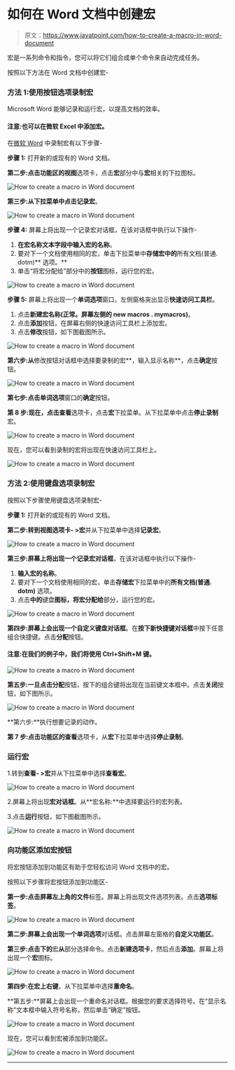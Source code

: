 # 如何在 Word 文档中创建宏

> 原文：<https://www.javatpoint.com/how-to-create-a-macro-in-word-document>

宏是一系列命令和指令，您可以将它们组合成单个命令来自动完成任务。

按照以下方法在 Word 文档中创建宏-

### 方法 1:使用按钮选项录制宏

Microsoft Word 能够记录和运行宏，以提高文档的效率。

#### 注意:也可以在微软 Excel 中添加宏。

在[微软 Word](https://www.javatpoint.com/ms-word-tutorial) 中录制宏有以下步骤-

**步骤 1:** 打开新的或现有的 Word 文档。

**第二步:**点击功能区的**视图**选项卡，点击**宏**部分中与**宏**相关的下拉图标。

![How to create a macro in Word document](img/e4f5c13fb08423cec9c5676613045eb6.png)

**第三步:**从下拉菜单中点击**记录宏**。

![How to create a macro in Word document](img/59bf679364effe6ba85f50835ca9196b.png)

**步骤 4:** 屏幕上将出现一个记录宏对话框，在该对话框中执行以下操作-

1.  **在宏名称文本字段中输入宏的名称**。
2.  要对下一个文档使用相同的宏，单击下拉菜单中**存储宏中的**所有文档(普通. dotm)** 选项。**
3.  单击“将宏分配给”部分中的**按钮**图标，运行您的宏。

![How to create a macro in Word document](img/6f77922444ad4f9a4450f52205aed38d.png)

**步骤 5:** 屏幕上将出现一个**单词选项**窗口，左侧窗格突出显示**快速访问工具栏**。

1.  点击**新建宏名称(正常。屏幕左侧的 new macros . mymacros)**。
2.  点击**添加**按钮，在屏幕右侧的快速访问工具栏上添加宏。
3.  点击**修改**按钮，如下图截图所示。

![How to create a macro in Word document](img/5237390b6807f6707c136bfa7ba9e8ee.png)

**第六步:从**修改按钮对话框中选择要录制的宏**，输入显示名称**，点击**确定**按钮。

![How to create a macro in Word document](img/4a9df3333515ea3829a1d396441be3cc.png)

**第七步:**点击**单词选项**窗口的**确定**按钮。

**第 8 步:**现在，点击**查看**选项卡，点击**宏**下拉菜单。从下拉菜单中点击**停止录制**宏。

![How to create a macro in Word document](img/2564d8b145ddb8395183981690a81e1d.png)

现在，您可以看到录制的宏将出现在快速访问工具栏上。

![How to create a macro in Word document](img/fbcc2ee3b93adcf833aab7745f67866a.png)

### 方法 2:使用键盘选项录制宏

按照以下步骤使用键盘选项录制宏-

**步骤 1:** 打开新的或现有的 Word 文档。

**第二步:**转到**视图选项卡- >宏**并从下拉菜单中选择**记录宏**。

![How to create a macro in Word document](img/77e47318d4b0e7946aa1eda0e9a41058.png)

**第三步:**屏幕上将出现一个**记录宏对话框**，在该对话框中执行以下操作-

1.  **输入宏的名称**。
2.  要对下一个文档使用相同的宏，单击**存储宏**下拉菜单中的**所有文档(普通. dotm)** 选项。
3.  点击**中的**键盘**图标，将宏分配给**部分，运行您的宏。

![How to create a macro in Word document](img/ff83f10da495070b0264983d7dbf7d30.png)

**第四步:**屏幕上会出现一个**自定义键盘对话框**。在**按下新快捷键对话框**中按下任意组合快捷键。点击**分配**按钮。

#### 注意:在我们的例子中，我们将使用 Ctrl+Shift+M 键。

![How to create a macro in Word document](img/2d43352ec4df49da560f2998afca50ce.png)

**第五步:**一旦点击**分配**按钮，按下的组合键将出现在当前键文本框中。点击**关闭**按钮，如下图所示。

![How to create a macro in Word document](img/5ae8cb0980e363c24be62894c7665454.png)

**第六步:**执行想要记录的动作。

**第 7 步:**点击功能区的**查看**选项卡，从**宏**下拉菜单中选择**停止录制**。

### 运行宏

1.转到**查看- >宏**并从下拉菜单中选择**查看宏**。

![How to create a macro in Word document](img/c01d2444cf2e7b7268ee9ef678f0beee.png)

2.屏幕上将出现**宏对话框**。从**宏名称:**中选择要运行的宏列表。

3.点击**运行**按钮，如下图截图所示。

![How to create a macro in Word document](img/ea9d43d1e6445b1e125750b79208b935.png)

### 向功能区添加宏按钮

将宏按钮添加到功能区有助于您轻松访问 Word 文档中的宏。

按照以下步骤将宏按钮添加到功能区-

**第一步:**点击屏幕左上角的**文件**标签。屏幕上将出现文件选项列表。点击**选项标签**。

![How to create a macro in Word document](img/34fa895f9fb5e7880d57f84a598e3087.png)

**第二步:**屏幕上会出现一个**单词选项**对话框。点击屏幕左窗格的**自定义功能区**。

**第三步:**点击**下的**宏**从**部分选择命令。点击**新建选项卡**，然后点击**添加**。屏幕上将出现一个**宏**图标。

![How to create a macro in Word document](img/e35238d213fec7a4e66ef5f3da0a65c1.png)

**第四步:在宏上右键**，从下拉菜单中选择**重命名**。

**第五步:**屏幕上会出现一个重命名对话框。根据您的要求选择符号。在“显示名称”文本框中输入符号名称，然后单击“确定”按钮。

![How to create a macro in Word document](img/5fd6c13ed06703f9952c299f3108bd68.png)

现在，您可以看到宏被添加到功能区。

![How to create a macro in Word document](img/893bbb477e4ad6414157c1d7587a7504.png)

* * *